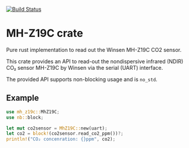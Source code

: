[![Build Status](https://travis-ci.com/jgosmann/mh-z19c.svg?branch=main)](https://travis-ci.com/jgosmann/mh-z19c)

# MH-Z19C crate

Pure rust implementation to read out the Winsen MH-Z19C CO2 sensor.

This crate provides an API to read-out the nondispersive infrared (NDIR)
CO₂ sensor MH-Z19C by Winsen via the serial (UART) interface.

The provided API supports non-blocking usage and is `no_std`.

## Example
```rust
use mh_z19c::MhZ19C;
use nb::block;

let mut co2sensor = MhZ19C::new(uart);
let co2 = block!(co2sensor.read_co2_ppm())?;
println!("CO₂ concenration: {}ppm", co2);
```
